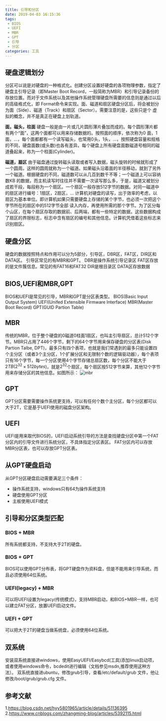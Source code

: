 ```yaml
---
title: 引导和分区
date: 2019-04-03 16:15:36
tags:
 - BIOS
 - UEFI
 - MBR
 - GPT
 - 引导
 - 分区
categories: 工具
---
```


## 硬盘逻辑划分
分区可以说是对硬盘的一种格式化。创建分区设置好硬盘的各项物理参数，指定了硬盘主引导记录（即Master Boot Record，一般简称为MBR）和引导记录备份的存放位置。而对于文件系统以及其他操作系统管理硬盘所需要的信息则是通过以后的高级格式化，即 Format命令来实现。面、磁道和扇区硬盘分区后，将会被划分为面（Side）、磁道（Track）和扇区（Sector）。需要注意的是，这些只是个 虚拟的概念，并不是真正在硬盘上划轨道。

**面，磁头，柱面** 硬盘一般是由一片或几片圆形薄片叠加而成的。每个圆形薄片都有两个“面”，这两个面都可以用来存储数据的。按照面的顺序，依次称为0 面，1面，...，每个面都都有一个读写磁头，也常用0头，1头，...，按照硬盘容量和规格的不同，硬盘面数(或头数)也各有差异。每个硬盘上所有硬盘面数磁道号相同的磁道叠起来，称为一个柱面(Cylinder)。

**磁道，扇区** 由于磁盘通过旋转磁头读取或者写入数据，磁头旋转的时候就形成了一个圆周。这样的圆周就称为一个磁道。如果磁头沿着面的半径移动，就到了另外一个磁道。根据硬盘的不同，磁道数可以从几百到数千不等；一个磁道上可以容纳数KB 的数据，而主机读写时往往并不需要一次读写那么多，于是，磁道又被划分成若干段，每段称为一个扇区。一个扇区一般存放512字节的数据。对同一磁道中的扇区进行编号：1扇区，2扇区，...
计算机对硬盘的读写，出于效率的考虑，以扇区为基本单位。即计算机如果只需要硬盘上存储的某个字节，也必须一次把这个字节所在的扇区中的512字节全部 读入内存，再使用所需的那个字节。为了区分每个山区，在每个扇区存取的数据前、后两端，都有一些特定的数据，这些数据构成了扇区的界限标志，标志中含有扇区的编号和其他信息。计算机凭借着这些标志来识别扇区。

## 硬盘分区
硬盘的数据按照特点和作用可以分为$5$部分，引导区，DBR区，FAT区，DIR区和DATA区。
引导区常见的有MBR和GPT。
DBR是操作系统引导记录区
FAT区存放的是文件簇信息。常见的有FAT16和FAT32
DIR是根目录区
DATA区存放数据

## BIOS,UEFI和MBR,GPT
BIOS和UEFI是常见的引导，MBR和GPT是分区表类型。
BIOS(Basic Input Output System)
UEFI(Unifed Extensible Firmware Interface)
MBR(Master Boot Record)
GPT(GUID Partion Table)

## MBR
传统的MBR，位于整个硬盘的$0$磁道$0$柱面$1$扇区，也叫主引导扇区，总计$512$个字节。MBR只占用了$446$个字节，剩下的$64$个字节用来保存硬盘的分区表(Disk Partion Talbe, DPT)，最多只有四个表项，也就是我们常遇到的最多只能设置四个主分区（或者$3$个主分区，$1$个扩展分区和无限制个数的逻辑驱动器），每个表项只有$16$个字节，每一个分区使用$4$个字节存储总扇区数，每个分区不能大于$2TB(2^{32}\times 512 bytes$)，就是$2^{32}$个扇区，每个扇区按$512$字节来算，其他$12$个字节用来存储分区的其他信息。如图所示：
![mbr](/mbr.jpeg)

## GPT
GPT分区需要需要操作系统更支持，可以有任何个数个主分区，每个分区都可以大于$2$T，它是基于UEFI使用的磁盘分区架构。

## UEFI
UEFI是用来取代BIOS的，UEFI启动系统引导的方法是查找硬盘分区中第一个FAT分区内的引导文件进行系统分区，不具体指定分区表区。
FAT分区内可以存放MBR分区表，也可以存放GPT分区表。

## 从GPT硬盘启动
从GPT分区硬盘启动需要满足三个条件：
- 操作系统支持，windows只有64为操作系统支持
- 硬盘使用GPT分区
- 主板使用UEFI模式

## 引导和分区类型匹配
### BIOS + MBR
所有系统都支持，不支持大于$2$T的硬盘。
### BIOS + GPT
BIOS可以使用GPT分布表，将GPT硬盘作为资料盘，但是不能用来引导系统，而且必须使用$64$位系统。

### UEFI(legacy) + MBR
可以将UEFI设置为legacy(传统模式)，支持MBR启动，和BIOS+MBR一样，也可以建立FAT分区，放置UEFI启动文件。
### UEFI + GPT
可以把大于$2$T的硬盘当做系统盘，必须使用$64$位系统。
## 双系统
安装双系统直接进windows，使用EasyUEFI/Easybcd(工具)添加linux启动项，或者使用windows命令，bcdedit进行编辑（文档参见msdn,推荐使用这种方法）。
双系统直接进ubuntu，修改grub引导，查看/etc/default/grub 文件，他让修改/boot/grub/grub.cfg 文件。
## 参考文献
1.https://blog.csdn.net/hyy5801965/article/details/51136395
2.https://www.cnblogs.com/zhangming-blog/articles/5392115.html
